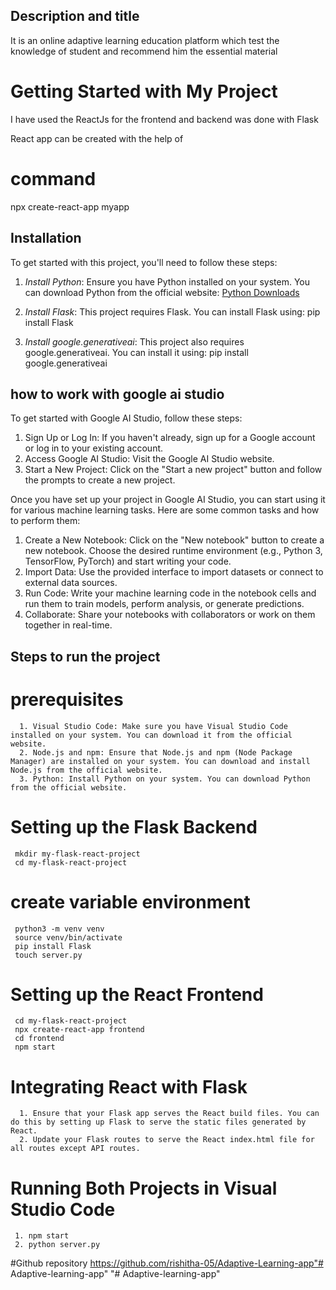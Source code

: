 ## Description and title 
   It is an online adaptive learning education platform which test the knowledge of student and recommend him the essential material

# Getting Started with My Project
   I have used the ReactJs for the frontend and backend was done with Flask

   React app can be created with the help of
   # command
   npx create-react-app myapp
## Installation

To get started with this project, you'll need to follow these steps:

1. *Install Python*: Ensure you have Python installed on your system. You can download Python from the official website: [Python Downloads](https://www.python.org/downloads/)

2. *Install Flask*: This project requires Flask. You can install Flask using: pip install Flask

3. *Install google.generativeai*: This project also requires google.generativeai. You can install it using: pip install google.generativeai


## how to work with google ai studio
   To get started with Google AI Studio, follow these steps:
   1. Sign Up or Log In: If you haven't already, sign up for a Google account or log in to your existing account.
   2. Access Google AI Studio: Visit the Google AI Studio website.
   3. Start a New Project: Click on the "Start a new project" button and follow the prompts to create a new project.

   Once you have set up your project in Google AI Studio, you can start using it for various machine learning tasks. Here are some common tasks and how to perform them:

   1. Create a New Notebook: Click on the "New notebook" button to create a new notebook. Choose the desired runtime environment (e.g., Python 3,  TensorFlow, PyTorch) and start writing your code.
   2. Import Data: Use the provided interface to import datasets or connect to external data sources.
   3. Run Code: Write your machine learning code in the notebook cells and run them to train models, perform analysis, or generate predictions.
   4. Collaborate: Share your notebooks with collaborators or work on them together in real-time.

## Steps to run the project
  # prerequisites 
      1. Visual Studio Code: Make sure you have Visual Studio Code installed on your system. You can download it from the official website.
      2. Node.js and npm: Ensure that Node.js and npm (Node Package Manager) are installed on your system. You can download and install Node.js from the official website.
      3. Python: Install Python on your system. You can download Python from the official website.
   # Setting up the Flask Backend
     mkdir my-flask-react-project
     cd my-flask-react-project
   # create variable environment
     python3 -m venv venv
     source venv/bin/activate 
     pip install Flask
     touch server.py
   # Setting up the React Frontend 
     cd my-flask-react-project
     npx create-react-app frontend
     cd frontend
     npm start
   #  Integrating React with Flask
      1. Ensure that your Flask app serves the React build files. You can do this by setting up Flask to serve the static files generated by React.
      2. Update your Flask routes to serve the React index.html file for all routes except API routes. 

   # Running Both Projects in Visual Studio Code
     1. npm start 
     2. python server.py



   #Github repository
   https://github.com/rishitha-05/Adaptive-Learning-app"# Adaptive-learning-app" 
"# Adaptive-learning-app" 
